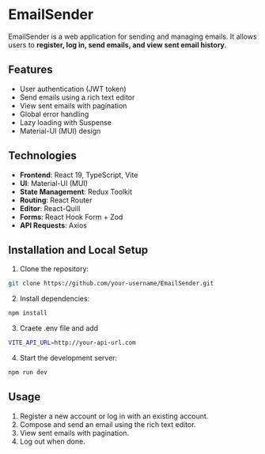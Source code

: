 # EmailSender

EmailSender is a web application for sending and managing emails. It allows users to **register, log in, send emails, and view sent email history**.

## Features
- User authentication (JWT token)
- Send emails using a rich text editor
- View sent emails with pagination
- Global error handling
- Lazy loading with Suspense
- Material-UI (MUI) design

## Technologies
- **Frontend**: React 19, TypeScript, Vite
- **UI**: Material-UI (MUI)
- **State Management**: Redux Toolkit
- **Routing**: React Router
- **Editor**: React-Quill
- **Forms**: React Hook Form + Zod
- **API Requests**: Axios

## Installation and Local Setup

1. Clone the repository:

```bash
git clone https://github.com/your-username/EmailSender.git


```
2. Install dependencies:

```bash
npm install
```
3. Craete .env file and add

```bash
VITE_API_URL=http://your-api-url.com
```
4. Start the development server:

```bash
npm run dev
```
## Usage
1. Register a new account or log in with an existing account.
2. Compose and send an email using the rich text editor.
3. View sent emails with pagination.
4. Log out when done.